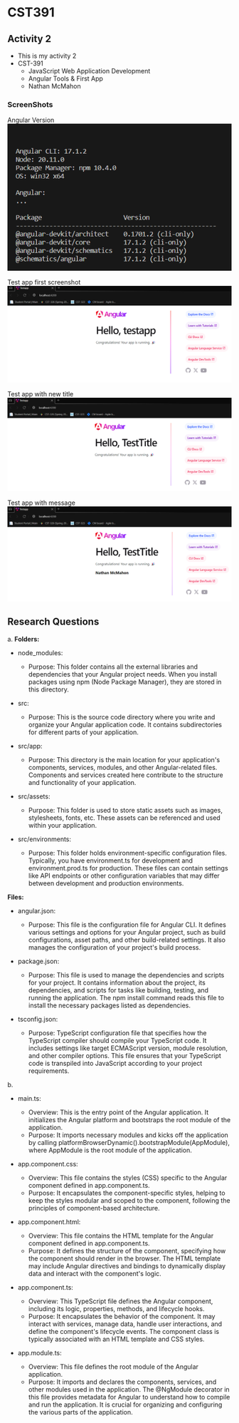# CST391

## Activity 2
- This is my activity 2
- CST-391
     - JavaScript Web Application Development
     - Angular Tools & First App
     - Nathan McMahon

### ScreenShots
Angular Version
![angularvs](angularvs.png)

Test app first screenshot
![testapp](testapp.png)

Test app with new title
![testtitle](testtitle.png)

Test app with message
![addedmessage](addedmessage.png)

## Research Questions
a. **Folders:**

- node_modules:
    - Purpose: This folder contains all the external libraries and dependencies that your Angular project needs. When you install packages using npm (Node Package Manager), they are stored in this directory.

- src:

    - Purpose: This is the source code directory where you write and organize your Angular application code. It contains subdirectories for different parts of your application.

- src/app:

    - Purpose: This directory is the main location for your application's components, services, modules, and other Angular-related files. Components and services created here contribute to the structure and functionality of your application.

- src/assets:

    - Purpose: This folder is used to store static assets such as images, stylesheets, fonts, etc. These assets can be referenced and used within your application.

- src/environments:

    - Purpose: This folder holds environment-specific configuration files. Typically, you have environment.ts for development and environment.prod.ts for production. These files can contain settings like API endpoints or other configuration variables that may differ between development and production environments.

**Files:**
- angular.json:

    - Purpose: This file is the configuration file for Angular CLI. It defines various settings and options for your Angular project, such as build configurations, asset paths, and other build-related settings. It also manages the configuration of your project's build process.

- package.json:

    - Purpose: This file is used to manage the dependencies and scripts for your project. It contains information about the project, its dependencies, and scripts for tasks like building, testing, and running the application. The npm install command reads this file to install the necessary packages listed as dependencies.

- tsconfig.json:

    - Purpose: TypeScript configuration file that specifies how the TypeScript compiler should compile your TypeScript code. It includes settings like target ECMAScript version, module resolution, and other compiler options. This file ensures that your TypeScript code is transpiled into JavaScript according to your project requirements.

b. 
- main.ts:

    - Overview: This is the entry point of the Angular application. It initializes the Angular platform and bootstraps the root module of the application.
    - Purpose: It imports necessary modules and kicks off the application by calling platformBrowserDynamic().bootstrapModule(AppModule), where AppModule is the root module of the application.
    
- app.component.css:

    - Overview: This file contains the styles (CSS) specific to the Angular component defined in app.component.ts.
    - Purpose: It encapsulates the component-specific styles, helping to keep the styles modular and scoped to the component, following the principles of component-based architecture.

- app.component.html:

    - Overview: This file contains the HTML template for the Angular component defined in app.component.ts.
    - Purpose: It defines the structure of the component, specifying how the component should render in the browser. The HTML template may include Angular directives and bindings to dynamically display data and interact with the component's logic.

- app.component.ts:

    - Overview: This TypeScript file defines the Angular component, including its logic, properties, methods, and lifecycle hooks.
    - Purpose: It encapsulates the behavior of the component. It may interact with services, manage data, handle user interactions, and define the component's lifecycle events. The component class is typically associated with an HTML template and CSS styles.

- app.module.ts:

    - Overview: This file defines the root module of the Angular application.
    - Purpose: It imports and declares the components, services, and other modules used in the application. The @NgModule decorator in this file provides metadata for Angular to understand how to compile and run the application. It is crucial for organizing and configuring the various parts of the application.